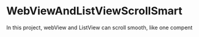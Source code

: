 # WebViewAndListViewScrollSmart
In this project, webView and ListView can scroll smooth, like one compent
